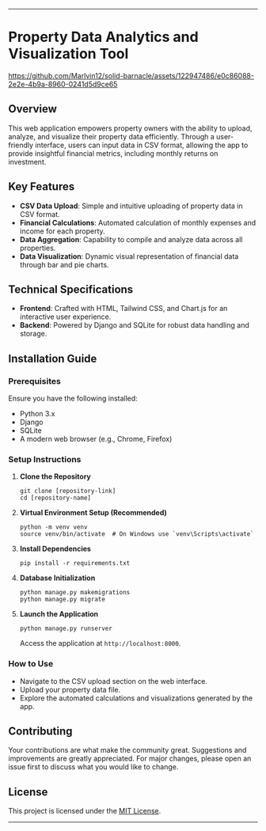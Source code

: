 

---

# Property Data Analytics and Visualization Tool



https://github.com/Marlvin12/solid-barnacle/assets/122947486/e0c86088-2e2e-4b9a-8960-0241d5d9ce65






## Overview
This web application empowers property owners with the ability to upload, analyze, and visualize their property data efficiently. Through a user-friendly interface, users can input data in CSV format, allowing the app to provide insightful financial metrics, including monthly returns on investment.

## Key Features
- **CSV Data Upload**: Simple and intuitive uploading of property data in CSV format.
- **Financial Calculations**: Automated calculation of monthly expenses and income for each property.
- **Data Aggregation**: Capability to compile and analyze data across all properties.
- **Data Visualization**: Dynamic visual representation of financial data through bar and pie charts.

## Technical Specifications
- **Frontend**: Crafted with HTML, Tailwind CSS, and Chart.js for an interactive user experience.
- **Backend**: Powered by Django and SQLite for robust data handling and storage.

## Installation Guide

### Prerequisites
Ensure you have the following installed:
- Python 3.x
- Django
- SQLite
- A modern web browser (e.g., Chrome, Firefox)

### Setup Instructions

1. **Clone the Repository**
   ```
   git clone [repository-link]
   cd [repository-name]
   ```

2. **Virtual Environment Setup (Recommended)**
   ```
   python -m venv venv
   source venv/bin/activate  # On Windows use `venv\Scripts\activate`
   ```

3. **Install Dependencies**
   ```
   pip install -r requirements.txt
   ```

4. **Database Initialization**
   ```
   python manage.py makemigrations
   python manage.py migrate
   ```

5. **Launch the Application**
   ```
   python manage.py runserver
   ```
   Access the application at `http://localhost:8000`.

### How to Use
- Navigate to the CSV upload section on the web interface.
- Upload your property data file.
- Explore the automated calculations and visualizations generated by the app.

## Contributing
Your contributions are what make the community great. Suggestions and improvements are greatly appreciated. For major changes, please open an issue first to discuss what you would like to change.

## License
This project is licensed under the [MIT License](LICENSE).

---



